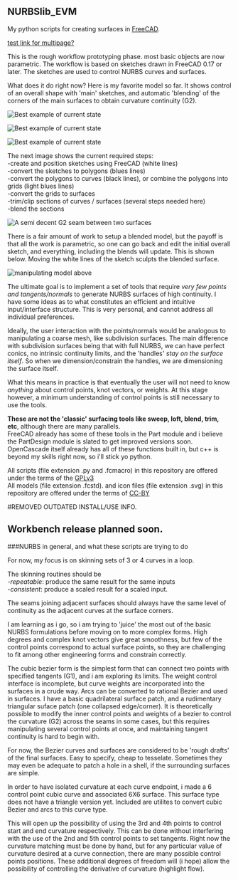## NURBSlib_EVM
My python scripts for creating surfaces in [FreeCAD](http://freecadweb.org/).  

[test link for multipage?](https://github.com/edwardvmills/NURBSlib_EVM/blob/gh-pages/test_multipage.markdown)

This is the rough workflow prototyping phase. most basic objects are now parametric. The workflow is based on sketches drawn in FreeCAD 0.17 or later. The sketches are used to control NURBS curves and surfaces. 

What does it do right now? Here is my favorite model so far. It shows control of an overall shape with 'main' sketches, and automatic 'blending' of the corners of the main surfaces to obtain curvature continuity (G2).

![Best example of current state](https://github.com/edwardvmills/NURBSlib_EVM/blob/master/development_FC_models/parametric/begin%20transition%20to%200.17/Bezier%20primary%20Surface%20Volume%2058-06.bmp.png?raw=true)

![Best example of current state](https://github.com/edwardvmills/NURBSlib_EVM/blob/master/development_FC_models/parametric/begin%20transition%20to%200.17/Bezier%20primary%20Surface%20Volume%2041-07.bmp.png?raw=true)  

![Best example of current state](https://github.com/edwardvmills/NURBSlib_EVM/blob/master/development_FC_models/parametric/begin%20transition%20to%200.17/Bezier%20primary%20Surface%20Volume%2041-01.png?raw=true)  


The next image shows the current required steps:   
-create and position sketches using FreeCAD (white lines)   
-convert the sketches to polygons (blues lines)   
-convert the polygons to curves (black lines), or combine the polygons into grids (light blues lines)   
-convert the grids to surfaces   
-trim/clip sections of curves / surfaces (several steps needed here)   
-blend the sections   

![A semi decent G2 seam between two surfaces](https://github.com/edwardvmills/NURBSlib_EVM/blob/master/development_FC_models/parametric/Bezier%20surface%20segment%20and%20blend/Bezier%20surface%20segment%20and%20blend%2021/Bezier%20surface%20segment%20and%20blend%2021.gif?raw=true)   

There is a fair amount of work to setup a blended model, but the payoff is that all the work is parametric, so one can go back and edit the initial overall sketch, and everything, including the blends will update. This is shown below. Moving the white lines of the sketch sculpts the blended surface.   

![manipulating model above](https://github.com/edwardvmills/NURBSlib_EVM/blob/master/development_FC_models/parametric/Bezier%20surface%20segment%20and%20blend/Bezier%20surface%20segment%20and%20blend%2018/1f7g55.gif?raw=true)  


The ultimate goal is to implement a set of tools that require *very few points and tangents/normals* to generate NURBS surfaces of high continuity. I have some ideas as to what constitutes an efficient and intuitive input/interface structure. This is very personal, and cannot address all individual preferences. 

Ideally, the user interaction with the points/normals would be analogous to manipulating a coarse mesh, like subdivision surfaces. The main difference with subdivision surfaces being that with full NURBS, we can have perfect conics, no intrinsic continuity limits, and the 'handles' <i>stay on the surface itself</i>. So when we dimension/constrain the handles, we are dimensioning the surface itself.

What this means in practice is that eventually the user will not need to know *anything* about control points, knot vectors, or weights. At this stage however, a minimum understanding of control points is still necessary to use the tools.

**These are not the 'classic' surfacing tools like sweep, loft, blend, trim, etc**, although there are many parallels.    
FreeCAD already has some of these tools in the Part module and i believe the PartDesign module is slated to get improved versions soon. OpenCascade itself already has all of these functions built in, but c++ is beyond my skills right now, so i'll stick yo python. 

All scripts (file extension .py and .fcmacro) in this repository are offered under the terms of the [GPLv3](http://www.gnu.org/licenses/gpl-3.0.en.html)   
All models (file extension .fcstd). and icon files (file extension .svg) in this repository are offered under the terms of [CC-BY](http://creativecommons.org/licenses/by/2.0/)

#REMOVED OUTDATED INSTALL/USE INFO. 
## Workbench release planned soon.

###NURBS in general, and what these scripts are trying to do   

For now, my focus is on skinning sets of 3 or 4 curves in a loop. 

The skinning routines should be   
-*repeatable*: produce the same result for the same inputs   
-*consistent*: produce a scaled result for a scaled input.   

The seams joining adjacent surfaces should always have the same level of continuity as the adjacent curves at the surface corners.

I am learning as i go, so i am trying to 'juice' the most out of the basic NURBS formulations before moving on to more complex forms. High degrees and complex knot vectors give great smoothness, but few of the control points correspond to actual surface points, so they are challenging to fit among other engineering forms and constrain correctly.

The cubic bezier form is the simplest form that can connect two points with specified tangents (G1), and i am exploring its limits. The weight control interface is incomplete, but curve weights are incorporated into the surfaces in a crude way. Arcs can be converted to rational Bezier and used in surfaces. I have a basic quadrilateral surface patch, and a rudimentary triangular suface patch (one collapsed edge/corner). It is theoretically possible to modify the inner control points and weights of a bezier to control the curvature (G2) across the seams in some cases, but this requires manipulating several control points at once, and maintaining tangent continuity is hard to begin with.

For now, the Bezier curves and surfaces are considered to be 'rough drafts' of the final surfaces. Easy to specify, cheap to tesselate. Sometimes they may even be adequate to patch a hole in a shell, if the surrounding surfaces are simple.

In order to have isolated curvature at each curve endpoint, i made a 6 control point cubic curve and associated 6X6 surface. This surface type does not have a triangle version yet. Included are utilites to convert cubic Bezier and arcs to this curve type.   

This will open up the possibility of using the 3rd and 4th points to control start and end curvature respectively. This can be done without interfering with the use of the 2nd and 5th control points to set tangents. Right now the curvature matching must be done by hand, but for any particular value of curvature desired at a curve connection, there are many possible control points positions. These additional degrees of freedom will (i hope) allow the possibility of controlling the derivative of curvature (highlight flow).
